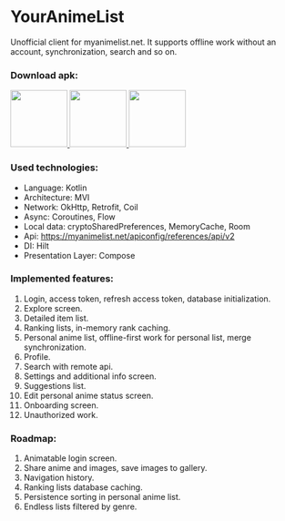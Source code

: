 # YourAnimeList
Unofficial client for myanimelist.net.
It supports offline work without an account, synchronization, search and so on.

### Download apk:

<a href='https://play.google.com/store/apps/details?id=com.kis.youranimelist'>
<img src='https://user-images.githubusercontent.com/4568712/192727191-41843d46-7271-42a3-948b-d263bbf32543.png' width = '100'/>
</a>

<a href ='https://github.com/Ridje/YourAnimeList/releases/latest'>
<img src='https://user-images.githubusercontent.com/4568712/192493576-0045c0b6-cc94-4d89-b025-81492755870e.png' width = '100'/>
</a>

<a href ='https://appgallery.huawei.com/app/C107116369'>
<img src='https://user-images.githubusercontent.com/4568712/192492799-65d2c66b-aa7d-453d-bb63-35b031fded88.png' width = '100'/>
</a>


### Used technologies:
- Language: Kotlin
- Architecture: MVI
- Network: OkHttp, Retrofit, Coil
- Async: Coroutines, Flow
- Local data: cryptoSharedPreferences, MemoryCache, Room
- Api: https://myanimelist.net/apiconfig/references/api/v2
- DI: Hilt
- Presentation Layer: Compose

### Implemented features:
1. Login, access token, refresh access token, database initialization.
2. Explore screen.
3. Detailed item list.
4. Ranking lists, in-memory rank caching.
5. Personal anime list, offline-first work for personal list, merge synchronization.
6. Profile.
7. Search with remote api.
8. Settings and additional info screen.
9. Suggestions list.
10. Edit personal anime status screen.
11. Onboarding screen.
12. Unauthorized work.

### Roadmap:
1. Animatable login screen.
2. Share anime and images, save images to gallery.
3. Navigation history.
4. Ranking lists database caching.
5. Persistence sorting in personal anime list.
6. Endless lists filtered by genre.
